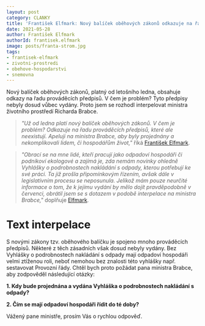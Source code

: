 ```yaml
---
layout: post
category: CLANKY
title: 'František Elfmark: Nový balíček oběhových zákonů odkazuje na řadu prováděcích předpisů, které ale neexistují. Interpeloval jsem ministra Brabce'
date: 2021-05-28
author: František Elfmark
authorId: frantisek.elfmark
image: posts/franta-strom.jpg
tags: 
- frantisek-elfmark
- zivotni-prostredi
- obehove-hospodarstvi
- snemovna
---
```


Nový balíček oběhových zákonů, platný od letošního ledna, obsahuje odkazy na řadu prováděcích předpisů. V čem je problém? Tyto předpisy nebyly dosud vůbec vydány. Proto jsem se rozhodl interpelovat ministra životního prostředí Richarda Brabce.

> *"Už od ledna platí nový balíček oběhových zákonů. V čem je problém? Odkazuje na řadu prováděcích předpisů, které ale neexistují. Apeluji na ministra Brabce, aby byly projednány a nekomplikovali lidem, či hospodářům život,"* říká [František Elfmark](https://zlinsky.pirati.cz/lide/frantisek-elfmark/).
> 

> *"Obrací se na mne lidé, kteří pracují jako odpadoví hospodáři či podnikoví ekologové a zajímá je, zda nemám novinky ohledně Vyhlášky o podrobnostech nakládání s odpady, kterou potřebují ke své práci. Ta již prošla připomínkovým řízením, avšak dále v legislativním procesu se neposunula. Jelikož mám pouze neurčité informace o tom, že k jejímu vydání by mělo dojít pravděpodobně v červenci, obrátil jsem se s dotazem v podobě interpelace na ministra Brabce,"* doplňuje [Elfmark](https://zlinsky.pirati.cz/lide/frantisek-elfmark/).
> 


# Text interpelace

S novými zákony tzv. oběhového balíčku je spojeno mnoho prováděcích předpisů. Některé z těch zásadních však dosud nebyly vydány. Bez Vyhlášky o podrobnostech nakládání s odpady mají odpadoví hospodáři velmi ztíženou roli, neboť nemohou bez znalosti této vyhlášky např. sestavovat Provozní řády. 
Chtěl bych proto požádat pana ministra Brabce, aby zodpověděl následující otázky:

**1. Kdy bude projednána a vydána Vyhláška o podrobnostech nakládání s odpady?**

**2. Čím se mají odpadoví hospodáři řídit do té doby?**

Vážený pane ministře, prosím Vás o rychlou odpověď. 
